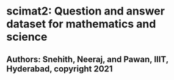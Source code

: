 # scimat2: Question and answer dataset for mathematics and science
## Authors: Snehith, Neeraj, and Pawan, IIIT, Hyderabad, copyright 2021
